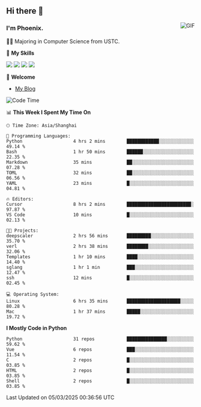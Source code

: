 ## Hi there 👋
<img align="right" alt="GIF" src="https://raw.githubusercontent.com/JoeyBling/JoeyBling/master/pic/pusheencode.gif" />

### I'm Phoenix.

👨‍🎓 Majoring in Computer Science from USTC.

🌟 **My Skills**

![](https://img.shields.io/badge/-Python-3e74a2?style=flat-square&logo=Python&logoColor=fff)
![](https://img.shields.io/badge/-C++-9f62a5?style=flat&logo=cplusplus&logoColor=white)
![](https://img.shields.io/badge/-Linux-185886?style=flat-square&logo=Linux&logoColor=fff)
![](https://img.shields.io/badge/-Rust-ff4136?style=flat-square&logo=Rust&logoColor=fff)

💬 **Welcome**

- [My Blog](https://ysy-phoenix.github.io/)

<!--START_SECTION:waka-->
![Code Time](http://img.shields.io/badge/Code%20Time-1%2C238%20hrs%2043%20mins-blue)

📊 **This Week I Spent My Time On** 

```text
🕑︎ Time Zone: Asia/Shanghai

💬 Programming Languages: 
Python                   4 hrs 2 mins        ████████████░░░░░░░░░░░░░   49.14 % 
Bash                     1 hr 50 mins        ██████░░░░░░░░░░░░░░░░░░░   22.35 % 
Markdown                 35 mins             ██░░░░░░░░░░░░░░░░░░░░░░░   07.28 % 
TOML                     32 mins             ██░░░░░░░░░░░░░░░░░░░░░░░   06.56 % 
YAML                     23 mins             █░░░░░░░░░░░░░░░░░░░░░░░░   04.81 % 

🔥 Editors: 
Cursor                   8 hrs 2 mins        ████████████████████████░   97.87 % 
VS Code                  10 mins             █░░░░░░░░░░░░░░░░░░░░░░░░   02.13 % 

🐱‍💻 Projects: 
deepscaler               2 hrs 56 mins       █████████░░░░░░░░░░░░░░░░   35.70 % 
verl                     2 hrs 38 mins       ████████░░░░░░░░░░░░░░░░░   32.06 % 
Templates                1 hr 10 mins        ████░░░░░░░░░░░░░░░░░░░░░   14.40 % 
sglang                   1 hr 1 min          ███░░░░░░░░░░░░░░░░░░░░░░   12.47 % 
ssh                      12 mins             █░░░░░░░░░░░░░░░░░░░░░░░░   02.45 % 

💻 Operating System: 
Linux                    6 hrs 35 mins       ████████████████████░░░░░   80.28 % 
Mac                      1 hr 37 mins        █████░░░░░░░░░░░░░░░░░░░░   19.72 % 
```

**I Mostly Code in Python** 

```text
Python                   31 repos            ███████████████░░░░░░░░░░   59.62 % 
Vue                      6 repos             ███░░░░░░░░░░░░░░░░░░░░░░   11.54 % 
C                        2 repos             █░░░░░░░░░░░░░░░░░░░░░░░░   03.85 % 
HTML                     2 repos             █░░░░░░░░░░░░░░░░░░░░░░░░   03.85 % 
Shell                    2 repos             █░░░░░░░░░░░░░░░░░░░░░░░░   03.85 % 
```




 Last Updated on 05/03/2025 00:36:56 UTC
<!--END_SECTION:waka-->

<!--
**ysy-phoenix/ysy-phoenix** is a ✨ _special_ ✨ repository because its `README.md` (this file) appears on your GitHub profile.

Here are some ideas to get you started:

- 🔭 I’m currently working on ...
- 🌱 I’m currently learning ...
- 👯 I’m looking to collaborate on ...
- 🤔 I’m looking for help with ...
- 💬 Ask me about ...
- 📫 How to reach me: ...
- 😄 Pronouns: ...
- ⚡ Fun fact: ...
-->
